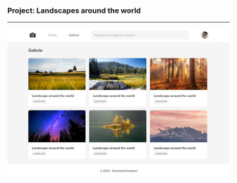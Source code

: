 ### Project: Landscapes around the world  
---
![image description](/img/PrintProjectLandscape.jpg)


